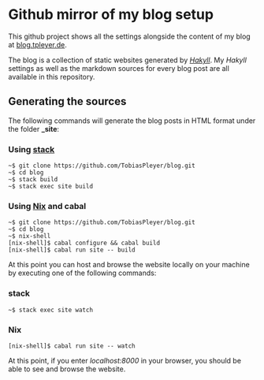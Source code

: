 # Github mirror of my blog setup

This github project shows all the settings alongside the content of my blog
at [blog.tpleyer.de](http://blog.tpleyer.de).

The blog is a collection of static websites generated by
[_Hakyll_](https://jaspervdj.be/hakyll/). My _Hakyll_ settings as well as the
markdown sources for every blog post are all available in this repository.

## Generating the sources

The following commands will generate the blog posts in HTML format under the
folder **\_site**:

### Using [stack](https://docs.haskellstack.org/en/stable/README/)

```
~$ git clone https://github.com/TobiasPleyer/blog.git
~$ cd blog
~$ stack build
~$ stack exec site build
```

### Using [Nix](https://nixos.org/) and cabal

```
~$ git clone https://github.com/TobiasPleyer/blog.git
~$ cd blog
~$ nix-shell
[nix-shell]$ cabal configure && cabal build
[nix-shell]$ cabal run site -- build
```

At this point you can host and browse the website locally on your machine by
executing one of the following commands:

### stack

```
~$ stack exec site watch
```

### Nix

```
[nix-shell]$ cabal run site -- watch
```

At this point, if you enter *localhost:8000* in your browser, you should be
able to see and browse the website.
